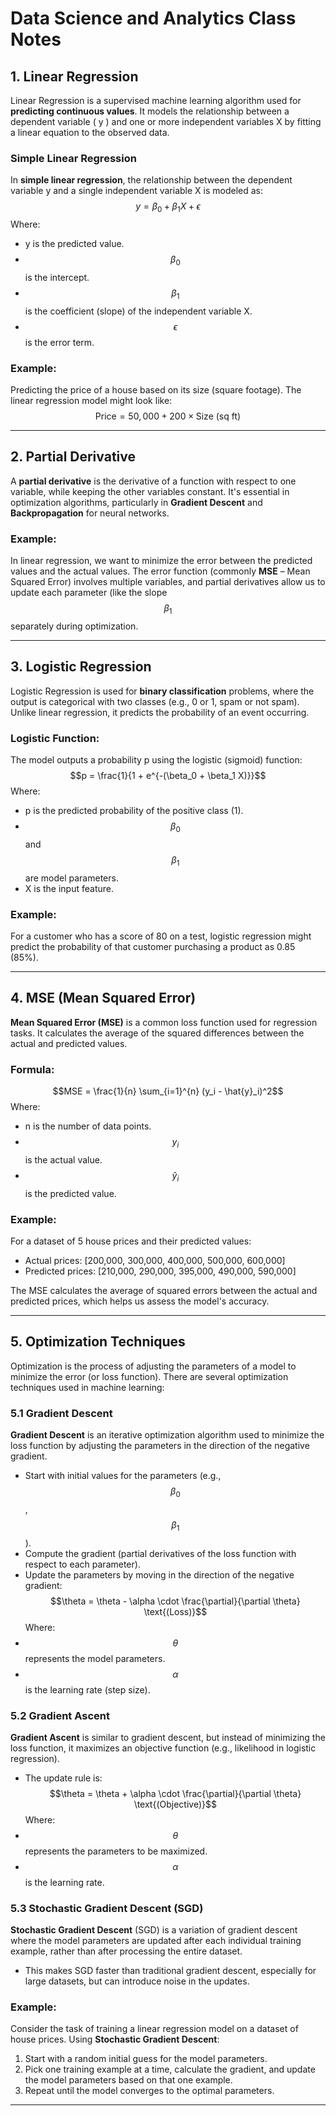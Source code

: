 # Data Science and Analytics Class Notes

## 1. Linear Regression

Linear Regression is a supervised machine learning algorithm used for **predicting continuous values**. It models the relationship between a dependent variable \( y \) and one or more independent variables X by fitting a linear equation to the observed data.

### Simple Linear Regression
In **simple linear regression**, the relationship between the dependent variable y and a single independent variable X is modeled as:
$$y = \beta_0 + \beta_1 X + \epsilon$$
Where:
- y is the predicted value.
- $$\beta_0$$ is the intercept.
- $$\beta_1$$ is the coefficient (slope) of the independent variable X.
- $$\epsilon$$ is the error term.

### Example:
Predicting the price of a house based on its size (square footage). The linear regression model might look like:
$$\text{Price} = 50,000 + 200 \times \text{Size (sq ft)}$$

---

## 2. Partial Derivative

A **partial derivative** is the derivative of a function with respect to one variable, while keeping the other variables constant. It's essential in optimization algorithms, particularly in **Gradient Descent** and **Backpropagation** for neural networks.

### Example:
In linear regression, we want to minimize the error between the predicted values and the actual values. The error function (commonly **MSE** – Mean Squared Error) involves multiple variables, and partial derivatives allow us to update each parameter (like the slope $$\beta_1$$ separately during optimization.

---

## 3. Logistic Regression

Logistic Regression is used for **binary classification** problems, where the output is categorical with two classes (e.g., 0 or 1, spam or not spam). Unlike linear regression, it predicts the probability of an event occurring.

### Logistic Function:
The model outputs a probability p using the logistic (sigmoid) function:
$$p = \frac{1}{1 + e^{-(\beta_0 + \beta_1 X)}}$$
Where:
- p is the predicted probability of the positive class (1).
- $$\beta_0$$ and $$\beta_1$$ are model parameters.
- X is the input feature.

### Example:
For a customer who has a score of 80 on a test, logistic regression might predict the probability of that customer purchasing a product as 0.85 (85%).

---

## 4. MSE (Mean Squared Error)

**Mean Squared Error (MSE)** is a common loss function used for regression tasks. It calculates the average of the squared differences between the actual and predicted values.

### Formula:
$$MSE = \frac{1}{n} \sum_{i=1}^{n} (y_i - \hat{y}_i)^2$$
Where:
- n is the number of data points.
- $$y_i$$ is the actual value.
- $$\hat{y}_i$$ is the predicted value.

### Example:
For a dataset of 5 house prices and their predicted values:
- Actual prices: [200,000, 300,000, 400,000, 500,000, 600,000]
- Predicted prices: [210,000, 290,000, 395,000, 490,000, 590,000]

The MSE calculates the average of squared errors between the actual and predicted prices, which helps us assess the model's accuracy.

---

## 5. Optimization Techniques

Optimization is the process of adjusting the parameters of a model to minimize the error (or loss function). There are several optimization techniques used in machine learning:

### 5.1 Gradient Descent

**Gradient Descent** is an iterative optimization algorithm used to minimize the loss function by adjusting the parameters in the direction of the negative gradient.

- Start with initial values for the parameters (e.g., $$\beta_0$$, $$\beta_1$$).
- Compute the gradient (partial derivatives of the loss function with respect to each parameter).
- Update the parameters by moving in the direction of the negative gradient:
  $$\theta = \theta - \alpha \cdot \frac{\partial}{\partial \theta} \text{(Loss)}$$
Where:
- $$\theta$$ represents the model parameters.
- $$\alpha$$ is the learning rate (step size).

### 5.2 Gradient Ascent

**Gradient Ascent** is similar to gradient descent, but instead of minimizing the loss function, it maximizes an objective function (e.g., likelihood in logistic regression).

- The update rule is:
$$\theta = \theta + \alpha \cdot \frac{\partial}{\partial \theta} \text{(Objective)}$$
Where:
- $$\theta$$ represents the parameters to be maximized.
- $$\alpha$$ is the learning rate.

### 5.3 Stochastic Gradient Descent (SGD)

**Stochastic Gradient Descent** (SGD) is a variation of gradient descent where the model parameters are updated after each individual training example, rather than after processing the entire dataset.

- This makes SGD faster than traditional gradient descent, especially for large datasets, but can introduce noise in the updates.

### Example:
Consider the task of training a linear regression model on a dataset of house prices. Using **Stochastic Gradient Descent**:
1. Start with a random initial guess for the model parameters.
2. Pick one training example at a time, calculate the gradient, and update the model parameters based on that one example.
3. Repeat until the model converges to the optimal parameters.

---

